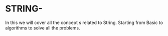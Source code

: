 # STRING-
In this we will cover all the concept s related to String. Starting from Basic to algorithms to solve all the problems.
